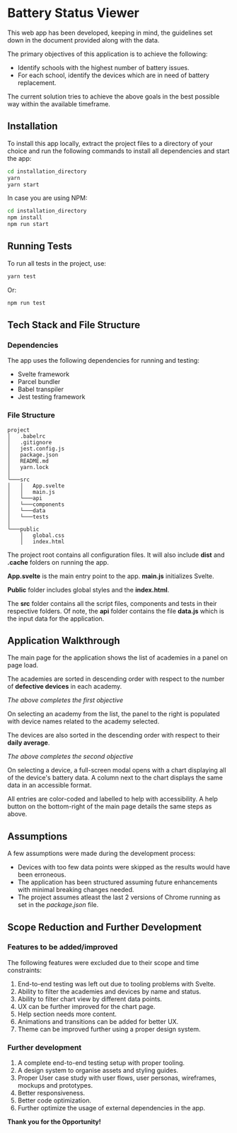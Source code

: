 # Battery Status Viewer

This web app has been developed, keeping in mind, the guidelines set down in the document provided along with the data.

The primary objectives of this application is to achieve the following:

-   Identify schools with the highest number of battery issues.
-   For each school, identify the devices which are in need of battery replacement.

The current solution tries to achieve the above goals in the best possible way within the available timeframe.

## Installation

To install this app locally, extract the project files to a directory of your choice and run the following commands to install all dependencies and start the app:

```bash
cd installation_directory
yarn
yarn start
```

In case you are using NPM:

```bash
cd installation_directory
npm install
npm run start
```

## Running Tests

To run all tests in the project, use:

```bash
yarn test
```

Or:

```bash
npm run test
```

## Tech Stack and File Structure

### Dependencies

The app uses the following dependencies for running and testing:

-   Svelte framework
-   Parcel bundler
-   Babel transpiler
-   Jest testing framework

### File Structure

```
project
│   .babelrc
│   .gitignore
│   jest.config.js
│   package.json
│   README.md
│   yarn.lock
│
└───src
│   │   App.svelte
│   │   main.js
│   └───api
│   └───components
│   └───data
│   └───tests
│
└───public
    │   global.css
    │   index.html
```

The project root contains all configuration files. It will also include **dist** and **.cache** folders on running the app.

**App.svelte** is the main entry point to the app. **main.js** initializes Svelte.

**Public** folder includes global styles and the **index.html**.

The **src** folder contains all the script files, components and tests in their respective folders. Of note, the **api** folder contains the file **data.js** which is the input data for the application.

## Application Walkthrough

The main page for the application shows the list of academies in a panel on page load.

The academies are sorted in descending order with respect to the number of **defective devices** in each academy.

_The above completes the first objective_

On selecting an academy from the list, the panel to the right is populated with device names related to the academy selected.

The devices are also sorted in the descending order with respect to their **daily average**.

_The above completes the second objective_

On selecting a device, a full-screen modal opens with a chart displaying all of the device's battery data. A column next to the chart displays the same data in an accessible format.

All entries are color-coded and labelled to help with accessibility. A help button on the bottom-right of the main page details the same steps as above.

## Assumptions

A few assumptions were made during the development process:

-   Devices with too few data points were skipped as the results would have been erroneous.
-   The application has been structured assuming future enhancements with minimal breaking changes needed.
-   The project assumes atleast the last 2 versions of Chrome running as set in the _package.json_ file.

## Scope Reduction and Further Development

### Features to be added/improved

The following features were excluded due to their scope and time constraints:

1. End-to-end testing was left out due to tooling problems with Svelte.
2. Ability to filter the academies and devices by name and status.
3. Ability to filter chart view by different data points.
4. UX can be further improved for the chart page.
5. Help section needs more content.
6. Animations and transitions can be added for better UX.
7. Theme can be improved further using a proper design system.

### Further development

1. A complete end-to-end testing setup with proper tooling.
2. A design system to organise assets and styling guides.
3. Proper User case study with user flows, user personas, wireframes, mockups and prototypes.
4. Better responsiveness.
5. Better code optimization.
6. Further optimize the usage of external dependencies in the app.

**Thank you for the Opportunity!**
